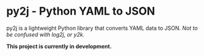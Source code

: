 # py2j - Python YAML to JSON

py2j is a lightweight Python library that converts YAML data to JSON. *Not to be confused with log2j, or y2k.*

**This project is currently in development.**
